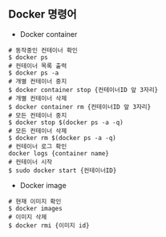## Docker 명령어
- Docker container
```
# 동작중인 컨테이너 확인
$ docker ps
# 컨테이너 목록 출력
$ docker ps -a
# 개별 컨테이너 중지
$ docker container stop {컨테이너ID 앞 3자리}
# 개별 컨테이너 삭제
$ docker container rm {컨테이너ID 앞 3자리}
# 모든 컨테이너 중지
$ docker stop $(docker ps -a -q)
# 모든 컨테이너 삭제
$ docker rm $(docker ps -a -q)
# 컨테이너 로그 확인
docker logs {container name}
# 컨테이너 시작
$ sudo docker start {컨테이너ID}
``` 
  
- Docker image
```
# 현재 이미지 확인
$ docker images
# 이미지 삭제
$ docker rmi {이미지 id}
```  